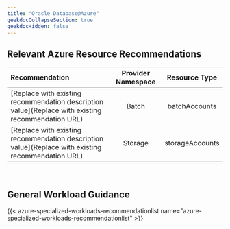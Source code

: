 ```yaml
---
title: "Oracle Database@Azure"
geekdocCollapseSection: true
geekdocHidden: false
---
```


## Relevant Azure Resource Recommendations

| Recommendation                                                                                   | Provider Namespace |  Resource Type  |
| :----------------------------------------------------------------------------------------------- | :----------------: | :-------------: |
| [Replace with existing recommendation description value](Replace with existing recommendation URL) |       Batch        |  batchAccounts  |
| [Replace with existing recommendation description value](Replace with existing recommendation URL) |      Storage       | storageAccounts |

<br>

## General Workload Guidance

{{< azure-specialized-workloads-recommendationlist name="azure-specialized-workloads-recommendationlist" >}}
